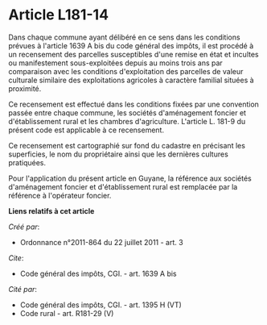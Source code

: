 # Article L181-14

Dans chaque commune ayant délibéré en ce sens dans les conditions prévues à l'article 1639 A bis du code général des impôts,
il est procédé à un recensement des parcelles susceptibles d'une remise en état et incultes ou manifestement sous-exploitées
depuis au moins trois ans par comparaison avec les conditions d'exploitation des parcelles de valeur culturale similaire des
exploitations agricoles à caractère familial situées à proximité. 

Ce recensement est effectué dans les conditions fixées par une convention passée entre chaque commune, les sociétés
d'aménagement foncier et d'établissement rural et les chambres d'agriculture. L'article L. 181-9 du présent code est
applicable à ce recensement. 

Ce recensement est cartographié sur fond du cadastre en précisant les superficies, le nom du propriétaire ainsi que les
dernières cultures pratiquées.

Pour l'application du présent article en Guyane, la référence aux sociétés d'aménagement foncier et d'établissement rural est
remplacée par la référence à l'opérateur foncier.

**Liens relatifs à cet article**

_Créé par_:

  - Ordonnance n°2011-864 du 22 juillet 2011 - art. 3

_Cite_:

  - Code général des impôts, CGI. - art. 1639 A bis

_Cité par_:

  - Code général des impôts, CGI. - art. 1395 H (VT)
  - Code rural - art. R181-29 (V)
